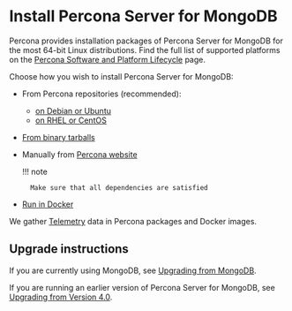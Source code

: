 # Install Percona Server for MongoDB

Percona provides installation packages of Percona Server for MongoDB for the most 64-bit Linux distributions. Find the full list of supported platforms on the [Percona Software and Platform Lifecycle](https://www.percona.com/services/policies/percona-software-platform-lifecycle#mongodb) page.

Choose how you wish to install Percona Server for MongoDB:

* From Percona repositories (recommended):

    * [on Debian or Ubuntu](apt.md#apt)
    * [on RHEL or CentOS](yum.md#yum)

* [From binary tarballs](tarball.md)
* Manually from [Percona website](https://www.percona.com/downloads/percona-server-mongodb-4.2/)

    !!! note

        Make sure that all dependencies are satisfied

* [Run in Docker](docker.md)

We gather [Telemetry](../telemetry.md) data in Percona packages and Docker images.


## Upgrade instructions

If you are currently using MongoDB, see [Upgrading from MongoDB](upgrade-from-mongodb.md).

If you are running an earlier version of Percona Server for MongoDB, see [Upgrading from Version 4.0](upgrade-from-40.md).


